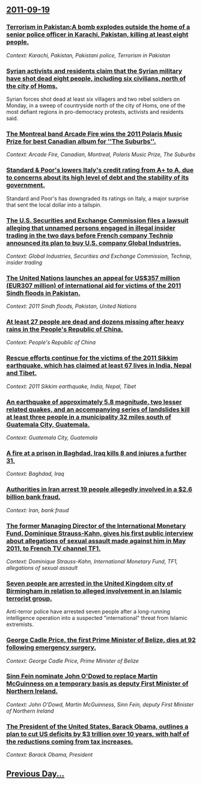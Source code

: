 ## [2011-09-19](/news/2011/09/19/index.md)

### [Terrorism in Pakistan:A bomb explodes outside the home of a senior police officer in Karachi, Pakistan, killing at least eight people. ](/news/2011/09/19/terrorism-in-pakistan-pa-bomb-explodes-outside-the-home-of-a-senior-police-officer-in-karachi-pakistan-killing-at-least-eight-people.md)
_Context: Karachi, Pakistan, Pakistani police, Terrorism in Pakistan_

### [Syrian activists and residents claim that the Syrian military have shot dead eight people, including six civilians, north of the city of Homs. ](/news/2011/09/19/syrian-activists-and-residents-claim-that-the-syrian-military-have-shot-dead-eight-people-including-six-civilians-north-of-the-city-of-hom.md)
Syrian forces shot dead at least six villagers and two rebel soldiers on Monday, in a sweep of countryside north of the city of Homs, one of the most defiant regions in pro-democracy protests, activists and residents said.

### [The Montreal band Arcade Fire wins the 2011 Polaris Music Prize for best Canadian album for ''The Suburbs''. ](/news/2011/09/19/the-montreal-band-arcade-fire-wins-the-2011-polaris-music-prize-for-best-canadian-album-for-the-suburbs.md)
_Context: Arcade Fire, Canadian, Montreal, Polaris Music Prize, The Suburbs_

### [Standard & Poor's lowers Italy's credit rating from A+ to A, due to concerns about its high level of debt and the stability of its government. ](/news/2011/09/19/standard-pooras-lowers-italy-s-credit-rating-from-a-to-a-due-to-concerns-about-its-high-level-of-debt-and-the-stability-of-its-governm.md)
Standard and Poor&#039;s has downgraded its ratings on Italy, a major surprise that sent the local dollar into a tailspin.

### [The U.S. Securities and Exchange Commission files a lawsuit alleging that unnamed persons engaged in illegal insider trading in the two days before French company Technip announced its plan to buy U.S. company Global Industries. ](/news/2011/09/19/the-u-s-securities-and-exchange-commission-files-a-lawsuit-alleging-that-unnamed-persons-engaged-in-illegal-insider-trading-in-the-two-days.md)
_Context: Global Industries, Securities and Exchange Commission, Technip, insider trading_

### [The United Nations launches an appeal for US$357 million (EUR307 million) of international aid for victims of the 2011 Sindh floods in Pakistan. ](/news/2011/09/19/the-united-nations-launches-an-appeal-for-us-357-million-a-307-million-of-international-aid-for-victims-of-the-2011-sindh-floods-in-pakis.md)
_Context: 2011 Sindh floods, Pakistan, United Nations_

### [At least 27 people are dead and dozens missing after heavy rains in the People's Republic of China. ](/news/2011/09/19/at-least-27-people-are-dead-and-dozens-missing-after-heavy-rains-in-the-people-s-republic-of-china.md)
_Context: People's Republic of China_

### [Rescue efforts continue for the victims of the 2011 Sikkim earthquake, which has claimed at least 67 lives in India, Nepal and Tibet. ](/news/2011/09/19/rescue-efforts-continue-for-the-victims-of-the-2011-sikkim-earthquake-which-has-claimed-at-least-67-lives-in-india-nepal-and-tibet.md)
_Context: 2011 Sikkim earthquake, India, Nepal, Tibet_

### [An earthquake of approximately 5.8 magnitude, two lesser related quakes, and an accompanying series of landslides kill at least three people in a municipality 32 miles south of Guatemala City, Guatemala. ](/news/2011/09/19/an-earthquake-of-approximately-5-8-magnitude-two-lesser-related-quakes-and-an-accompanying-series-of-landslides-kill-at-least-three-people.md)
_Context: Guatemala City, Guatemala_

### [A fire at a prison in Baghdad, Iraq kills 8 and injures a further 31. ](/news/2011/09/19/a-fire-at-a-prison-in-baghdad-iraq-kills-8-and-injures-a-further-31.md)
_Context: Baghdad, Iraq_

### [Authorities in Iran arrest 19 people allegedly involved in a $2.6 billion bank fraud. ](/news/2011/09/19/authorities-in-iran-arrest-19-people-allegedly-involved-in-a-2-6-billion-bank-fraud.md)
_Context: Iran, bank fraud_

### [The former Managing Director of the International Monetary Fund, Dominique Strauss-Kahn, gives his first public interview about allegations of sexual assault made against him in May 2011, to French TV channel TF1. ](/news/2011/09/19/the-former-managing-director-of-the-international-monetary-fund-dominique-strauss-kahn-gives-his-first-public-interview-about-allegations.md)
_Context: Dominique Strauss-Kahn, International Monetary Fund, TF1, allegations of sexual assault_

### [Seven people are arrested in the United Kingdom city of Birmingham in relation to alleged involvement in an Islamic terrorist group. ](/news/2011/09/19/seven-people-are-arrested-in-the-united-kingdom-city-of-birmingham-in-relation-to-alleged-involvement-in-an-islamic-terrorist-group.md)
Anti-terror police have arrested seven people after a long-running intelligence operation into a suspected &quot;international&quot; threat from Islamic extremists.

### [George Cadle Price, the first Prime Minister of Belize, dies at 92 following emergency surgery. ](/news/2011/09/19/george-cadle-price-the-first-prime-minister-of-belize-dies-at-92-following-emergency-surgery.md)
_Context: George Cadle Price, Prime Minister of Belize_

### [Sinn Fein nominate John O'Dowd to replace Martin McGuinness on a temporary basis as deputy First Minister of Northern Ireland. ](/news/2011/09/19/sinn-fa-c-in-nominate-john-o-dowd-to-replace-martin-mcguinness-on-a-temporary-basis-as-deputy-first-minister-of-northern-ireland.md)
_Context: John O'Dowd, Martin McGuinness, Sinn Fein, deputy First Minister of Northern Ireland_

### [The President of the United States, Barack Obama, outlines a plan to cut US deficits by $3 trillion over 10 years, with half of the reductions coming from tax increases. ](/news/2011/09/19/the-president-of-the-united-states-barack-obama-outlines-a-plan-to-cut-us-deficits-by-3-trillion-over-10-years-with-half-of-the-reductio.md)
_Context: Barack Obama, President_

## [Previous Day...](/news/2011/09/18/index.md)

